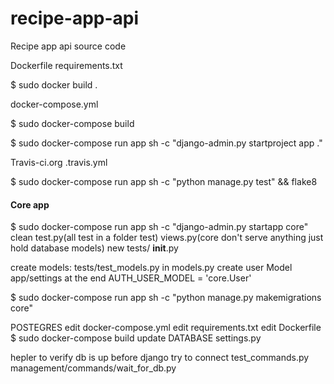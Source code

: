 # recipe-app-api
Recipe app api source code

Dockerfile
requirements.txt

$ sudo docker build .

docker-compose.yml

$ sudo docker-compose build

$ sudo docker-compose run app sh -c "django-admin.py startproject app ."

Travis-ci.org
.travis.yml

$ sudo docker-compose run app sh -c "python manage.py test" && flake8

#### Core app

$ sudo docker-compose run app sh -c "django-admin.py startapp core"
clean
  test.py(all test in a folder test)
  views.py(core don't serve anything just hold database models)
new
    tests/
      __init__.py

create models:
  tests/test_models.py
  in models.py create user Model
  app/settings at the end
    AUTH_USER_MODEL = 'core.User'

$ sudo docker-compose run app sh -c "python manage.py makemigrations core"

POSTEGRES
  edit docker-compose.yml
  edit requirements.txt
  edit Dockerfile
  $ sudo docker-compose build
  update DATABASE settings.py

  hepler to verify db is up before django try to connect
    test_commands.py
    management/commands/wait_for_db.py
